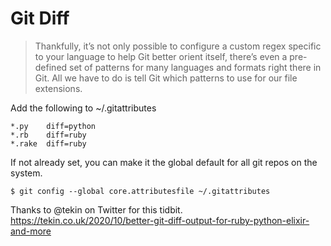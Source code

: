 # Git Diff

> Thankfully, it’s not only possible to configure a custom regex specific to your language to help Git better orient itself, there’s even a pre-defined set of patterns for many languages and formats right there in Git. All we have to do is tell Git which patterns to use for our file extensions.

Add the following to ~/.gitattributes
```
*.py    diff=python
*.rb    diff=ruby
*.rake  diff=ruby
```

If not already set, you can make it the global default for all git repos on the system.

```
$ git config --global core.attributesfile ~/.gitattributes
```

Thanks to @tekin on Twitter for this tidbit. https://tekin.co.uk/2020/10/better-git-diff-output-for-ruby-python-elixir-and-more
